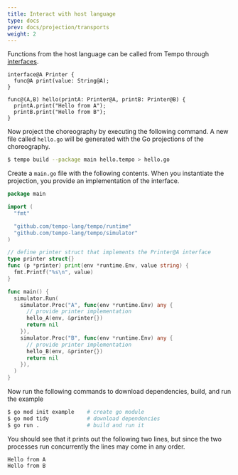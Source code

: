 ```yaml
---
title: Interact with host language
type: docs
prev: docs/projection/transports
weight: 2
---
```


Functions from the host language can be called from Tempo through [interfaces](/docs/language-guide/interfaces/).

```tempo {filename=hello.tempo}
interface@A Printer {
  func@A print(value: String@A);
}

func@(A,B) hello(printA: Printer@A, printB: Printer@B) {
  printA.print("Hello from A");
  printB.print("Hello from B");
}
```

Now project the choreography by executing the following command.
A new file called `hello.go` will be generated with the Go projections of the choreography.

```sh {filename=Terminal}
$ tempo build --package main hello.tempo > hello.go
```

Create a `main.go` file with the following contents.
When you instantiate the projection, you provide an implementation of the interface.

```go {filename=main.go}
package main

import (
  "fmt"

  "github.com/tempo-lang/tempo/runtime"
  "github.com/tempo-lang/tempo/simulator"
)

// define printer struct that implements the Printer@A interface
type printer struct{}
func (p *printer) print(env *runtime.Env, value string) {
  fmt.Printf("%s\n", value)
}

func main() {
  simulator.Run(
    simulator.Proc("A", func(env *runtime.Env) any {
      // provide printer implementation
      hello_A(env, &printer{})
      return nil
    }),
    simulator.Proc("B", func(env *runtime.Env) any {
      // provide printer implementation
      hello_B(env, &printer{})
      return nil
    }),
  )
}
```

Now run the following commands to download dependencies, build, and run the example

```sh {filename=Terminal}
$ go mod init example    # create go module
$ go mod tidy            # download dependencies
$ go run .               # build and run it
```

You should see that it prints out the following two lines,
but since the two processes run concurrently the lines may come in any order.

```
Hello from A
Hello from B
```
